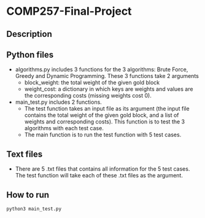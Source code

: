 # COMP257-Final-Project

## Description

## Python files
- algorithms.py includes 3 functions for the 3 algorithms: Brute Force, Greedy and Dynamic Programming. These 3 functions take 2 arguments
   - block_weight: the total weight of the given gold block
   - weight_cost: a dictionary in which keys are weights and values are the corresponding costs (missing weights cost 0).
- main_test.py includes 2 functions. 
   - The test function takes an input file as its argument (the input file contains the total weight of the given gold block, and a list of weights and corresponding costs). This function is to test the 3 algorithms with each test case. 
   - The main function is to run the test function with 5 test cases.

## Text files
- There are 5 .txt files that contains all information for the 5 test cases. The test function will take each of these .txt files as the argument.

## How to run
`python3 main_test.py`

